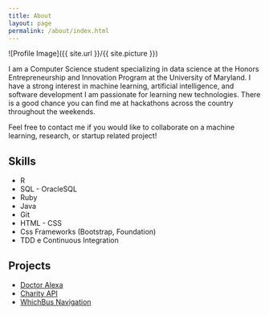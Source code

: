 ```yaml
---
title: About
layout: page
permalink: /about/index.html
---
```

![Profile Image]({{ site.url }}/{{ site.picture }})

I am a Computer Science student specializing in data science at the Honors
Entrepreneurship and Innovation Program at the University of Maryland. I have a
strong interest in machine learning, artificial intelligence, and software
development I am passionate for learning new technologies. There is a good
chance you can find me at hackathons across the country throughout the weekends.

Feel free to contact me if you would like to collaborate on a machine learning, research, or startup related project!

<h2>Skills</h2>

<ul class="skill-list">
  <li>R</li>
  <li>SQL - OracleSQL</li>
  <li>Ruby</li>
  <li>Java</li>
  <li>Git</li>
  <li>HTML - CSS</li>
	<li>Css Frameworks (Bootstrap, Foundation)</li>
	<li>TDD e Continuous Integration</li>
</ul>

<h2>Projects</h2>

<ul>
	<li><a href="https://devpost.com/software/doctor-alexa">Doctor Alexa</a></li>
  <li><a href="https://devpost.com/software/charityapi-qrem6z">Charity API</a></li>
  <li><a href="https://devpost.com/software/whichbus-7mhces">WhichBus Navigation</a></li>
</ul>
